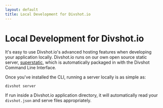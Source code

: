 ```yaml
---
layout: default
title: Local Development for Divshot.io
---
```


# Local Development for Divshot.io

It's easy to use Divshot.io's advanced hosting features when developing your application
locally. Divshot.io runs on our own open source static server, [superstatic](https://github.com/divshot/superstatic),
which is automatically packaged in with the Divshot Command Line Interface.

Once you've installed the CLI, running a server locally is as simple as:

    divshot server

If run inside a Divshot.io application directory, it will automatically read your `divshot.json`
and serve files appropriately.